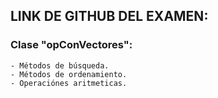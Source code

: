 ## LINK DE GITHUB DEL EXAMEN:

### Clase "opConVectores":

    - Métodos de búsqueda.
    - Métodos de ordenamiento.
    - Operaciónes aritmeticas.
